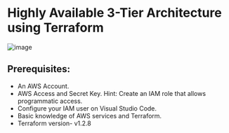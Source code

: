 # Highly Available 3-Tier Architecture using Terraform

 ![image](https://user-images.githubusercontent.com/58703269/221881059-49365399-3e7a-4ba9-896b-ff1c69d27429.png)


## Prerequisites:

- An AWS Account.
- AWS Access and Secret Key. Hint: Create an IAM role that allows programmatic access.
- Configure your IAM user on Visual Studio Code.
- Basic knowledge of AWS services and Terraform.
- Terraform version- v1.2.8

